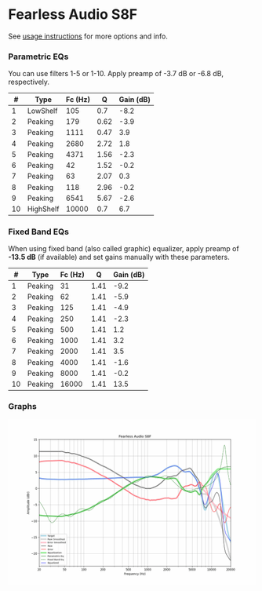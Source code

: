 # Fearless Audio S8F
See [usage instructions](https://github.com/jaakkopasanen/AutoEq#usage) for more options and info.

### Parametric EQs
You can use filters 1-5 or 1-10. Apply preamp of -3.7 dB or -6.8 dB, respectively.

|   # | Type      |   Fc (Hz) |    Q |   Gain (dB) |
|-----|-----------|-----------|------|-------------|
|   1 | LowShelf  |       105 | 0.7  |        -8.2 |
|   2 | Peaking   |       179 | 0.62 |        -3.9 |
|   3 | Peaking   |      1111 | 0.47 |         3.9 |
|   4 | Peaking   |      2680 | 2.72 |         1.8 |
|   5 | Peaking   |      4371 | 1.56 |        -2.3 |
|   6 | Peaking   |        42 | 1.52 |        -0.2 |
|   7 | Peaking   |        63 | 2.07 |         0.3 |
|   8 | Peaking   |       118 | 2.96 |        -0.2 |
|   9 | Peaking   |      6541 | 5.67 |        -2.6 |
|  10 | HighShelf |     10000 | 0.7  |         6.7 |

### Fixed Band EQs
When using fixed band (also called graphic) equalizer, apply preamp of **-13.5 dB** (if available) and set gains manually with these parameters.

|   # | Type    |   Fc (Hz) |    Q |   Gain (dB) |
|-----|---------|-----------|------|-------------|
|   1 | Peaking |        31 | 1.41 |        -9.2 |
|   2 | Peaking |        62 | 1.41 |        -5.9 |
|   3 | Peaking |       125 | 1.41 |        -4.9 |
|   4 | Peaking |       250 | 1.41 |        -2.3 |
|   5 | Peaking |       500 | 1.41 |         1.2 |
|   6 | Peaking |      1000 | 1.41 |         3.2 |
|   7 | Peaking |      2000 | 1.41 |         3.5 |
|   8 | Peaking |      4000 | 1.41 |        -1.6 |
|   9 | Peaking |      8000 | 1.41 |        -0.2 |
|  10 | Peaking |     16000 | 1.41 |        13.5 |

### Graphs
![](./Fearless%20Audio%20S8F.png)
